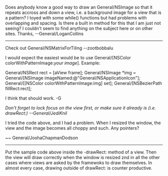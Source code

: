 Does anybody know a good way to draw an General/NSImage so that it repeats accross and down a view, i.e. a background image for a view that is a pattern? I toyed with some while() functions but had problems with overlapping and spacing. Is there a built in method for this that I am just not seeing? I couldn't seem to find anything on the subject here or on other sites. Thanks, --General/LoganCollins

----

Check out General/NSMatrixForTiling --zootbobbalu

I would expect the easiest would be to use General/[NSColor colorWithPatternImage:*your image*].  Example:

    
General/NSRect rect = [aView frame];
General/NSImage *img = General/[NSImage imageNamed:@"General/NSApplicationIcon"];
General/[[NSColor colorWithPatternImage:img] set];
General/[NSBezierPath fillRect:rect];


I think that should work. -G

*Don't forget to lock focus on the view first, or make sure it already is (i.e.     drawRect:) --General/JediKnil*

I tried the code above, and I had a problem. When I resized the window, the view and the image becomes all choppy and such. Any pointers?

~~ General/JoshaChapmanDodson

----
Put the sample code above inside the -drawRect: method of a view.  Then the view will draw correctly when the window is resized znd in all the other cases where views are asked by the framewoks to draw themselves.  In almost every case, drawing outside of drawRect: is counter productive.